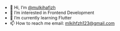 - 👋 Hi, I’m <a href="https://www.instagram.com/mulkihafizh/">@mulkihafizh</a>
- 👀 I’m interested in Frontend Development
- 🌱 I’m currently learning Flutter
- 📫 How to reach me email: mlkihfzh123@gmail.com

<!---
mulkihafizh/mulkihafizh is a ✨ special ✨ repository because its `README.md` (this file) appears on your GitHub profile.
You can click the Preview link to take a look at your changes.
--->
